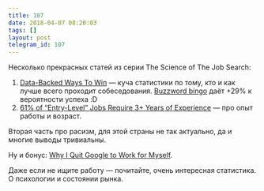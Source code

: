 ```yaml
---
title: 107
date: 2018-04-07 08:20:03
tags: []
layout: post
telegram_id: 107
---
```


Несколько прекрасных статей из серии The Science of The Job Search:

1. [Data-Backed Ways To Win](https://talent.works/blog/2018/01/08/the-science-of-the-job-search-part-i-13-data-backed-ways-to-win/) — куча статистики по тому, кто и как лучше всего проходит собеседования. [Buzzword bingo](https://en.wikipedia.org/wiki/Buzzword_bingo) даёт +29% к вероятности успеха :D
3. [61% of “Entry-Level” Jobs Require 3+ Years of Experience](https://talent.works/blog/2018/03/28/the-science-of-the-job-search-part-iii-61-of-entry-level-jobs-require-3-years-of-experience/) — про опыт работы и возраст.

Вторая часть про расизм, для этой страны не так актуально, да и многие выводы тривиальны.

Ну и бонус: [Why I Quit Google to Work for Myself](https://mtlynch.io/why-i-quit-google/).

Даже если не ищите работу — почитайте, очень интересная статистика. О психологии и состоянии рынка.
